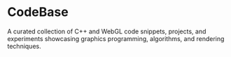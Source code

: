 # CodeBase
A curated collection of C++ and WebGL code snippets, projects, and experiments showcasing graphics programming, algorithms, and rendering techniques.
